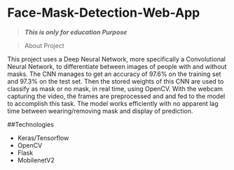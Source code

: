 # Face-Mask-Detection-Web-App
>***This is only for education Purpose*** 

> About Project

This project uses a Deep Neural Network, more specifically a Convolutional Neural Network, to differentiate between images of people with and without masks. The CNN manages to get an accuracy of 97.6% on the training set and 97.3% on the test set. Then the stored weights of this CNN are used to classify as mask or no mask, in real time, using OpenCV. With the webcam capturing the video, the frames are preprocessed and and fed to the model to accomplish this task. The model works efficiently with no apparent lag time between wearing/removing mask and display of prediction.


##Technologies

* Keras/Tensorflow
* OpenCV
* Flask
* MobilenetV2
